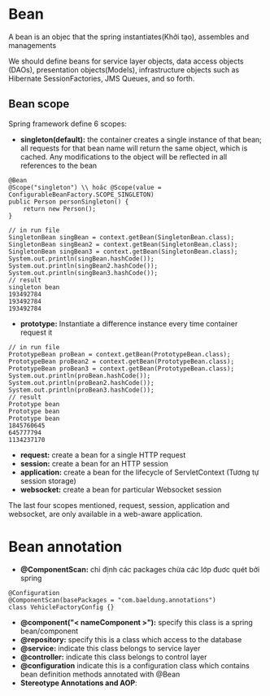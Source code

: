 # Bean
A bean is an objec that the spring instantiates(Khởi tạo), assembles and managements

We should define beans for service layer objects, data access objects (DAOs), presentation objects(Models), infrastructure objects such as Hibernate SessionFactories, JMS Queues, and so forth.

## Bean scope
Spring framework define 6 scopes:
- **singleton(default):** the container creates a single instance of that bean; all requests for that bean name will return the same object, which is cached. Any modifications to the object will be reflected in all references to the bean
```
@Bean
@Scope("singleton") \\ hoăc @Scope(value = ConfigurableBeanFactory.SCOPE_SINGLETON)
public Person personSingleton() {
    return new Person();
}

// in run file
SingletonBean singBean = context.getBean(SingletonBean.class);
SingletonBean singBean2 = context.getBean(SingletonBean.class);
SingletonBean singBean3 = context.getBean(SingletonBean.class);
System.out.println(singBean.hashCode());
System.out.println(singBean2.hashCode());
System.out.println(singBean3.hashCode());
// result
singleton bean
193492784
193492784
193492784
```
- **prototype:** Instantiate a difference instance every time container request it
```
// in run file
PrototypeBean proBean = context.getBean(PrototypeBean.class);
PrototypeBean proBean2 = context.getBean(PrototypeBean.class);
PrototypeBean proBean3 = context.getBean(PrototypeBean.class);
System.out.println(proBean.hashCode());
System.out.println(proBean2.hashCode());
System.out.println(proBean3.hashCode());
// result
Prototype bean
Prototype bean
Prototype bean
1845760645
645777794
1134237170
```
- **request:** create a bean for a single HTTP request
- **session:** create a bean for an HTTP session
- **application:** create a bean for the lifecycle of ServletContext (Tương tự session storage)
- **websocket:** create a bean for particular Websocket session


The last four scopes mentioned, request, session, application and websocket, are only available in a web-aware application.

# Bean annotation
- **@ComponentScan:** chỉ định các packages chừa các lớp đuơc quét bởi spring
```
@Configuration
@ComponentScan(basePackages = "com.baeldung.annotations")
class VehicleFactoryConfig {}
```
- **@component("< nameComponent >"):** specify this class is a spring bean/component
- **@repository:** specify this is a class which access to the database
- **@service:** indicate this class belongs to service layer
- **@controller:** indicate this class belongs to control layer
- **@configuration** indicate this is a configuration class which contains bean definition methods annotated with @Bean
- **Stereotype Annotations and AOP**: 
